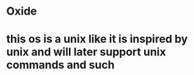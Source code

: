 # Oxide
this os is a unix like it is inspired by unix and will later support unix commands and such
=======
